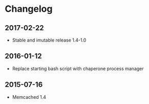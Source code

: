 # Changelog


## 2017-02-22


- Stable and imutable release 1.4-1.0


## 2016-01-12


- Replace starting bash script with chaperone process manager


## 2015-07-16


- Memcached 1.4
